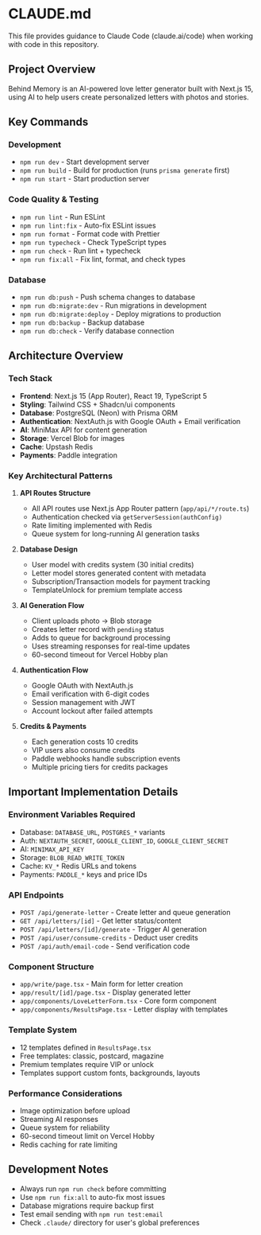 # CLAUDE.md

This file provides guidance to Claude Code (claude.ai/code) when working with code in this repository.

## Project Overview

Behind Memory is an AI-powered love letter generator built with Next.js 15, using AI to help users create personalized letters with photos and stories.

## Key Commands

### Development
- `npm run dev` - Start development server
- `npm run build` - Build for production (runs `prisma generate` first)
- `npm run start` - Start production server

### Code Quality & Testing
- `npm run lint` - Run ESLint
- `npm run lint:fix` - Auto-fix ESLint issues
- `npm run format` - Format code with Prettier
- `npm run typecheck` - Check TypeScript types
- `npm run check` - Run lint + typecheck
- `npm run fix:all` - Fix lint, format, and check types

### Database
- `npm run db:push` - Push schema changes to database
- `npm run db:migrate:dev` - Run migrations in development
- `npm run db:migrate:deploy` - Deploy migrations to production
- `npm run db:backup` - Backup database
- `npm run db:check` - Verify database connection

## Architecture Overview

### Tech Stack
- **Frontend**: Next.js 15 (App Router), React 19, TypeScript 5
- **Styling**: Tailwind CSS + Shadcn/ui components
- **Database**: PostgreSQL (Neon) with Prisma ORM
- **Authentication**: NextAuth.js with Google OAuth + Email verification
- **AI**: MiniMax API for content generation
- **Storage**: Vercel Blob for images
- **Cache**: Upstash Redis
- **Payments**: Paddle integration

### Key Architectural Patterns

1. **API Routes Structure**
   - All API routes use Next.js App Router pattern (`app/api/*/route.ts`)
   - Authentication checked via `getServerSession(authConfig)`
   - Rate limiting implemented with Redis
   - Queue system for long-running AI generation tasks

2. **Database Design**
   - User model with credits system (30 initial credits)
   - Letter model stores generated content with metadata
   - Subscription/Transaction models for payment tracking
   - TemplateUnlock for premium template access

3. **AI Generation Flow**
   - Client uploads photo → Blob storage
   - Creates letter record with `pending` status
   - Adds to queue for background processing
   - Uses streaming responses for real-time updates
   - 60-second timeout for Vercel Hobby plan

4. **Authentication Flow**
   - Google OAuth with NextAuth.js
   - Email verification with 6-digit codes
   - Session management with JWT
   - Account lockout after failed attempts

5. **Credits & Payments**
   - Each generation costs 10 credits
   - VIP users also consume credits
   - Paddle webhooks handle subscription events
   - Multiple pricing tiers for credits packages

## Important Implementation Details

### Environment Variables Required
- Database: `DATABASE_URL`, `POSTGRES_*` variants
- Auth: `NEXTAUTH_SECRET`, `GOOGLE_CLIENT_ID`, `GOOGLE_CLIENT_SECRET`
- AI: `MINIMAX_API_KEY`
- Storage: `BLOB_READ_WRITE_TOKEN`
- Cache: `KV_*` Redis URLs and tokens
- Payments: `PADDLE_*` keys and price IDs

### API Endpoints
- `POST /api/generate-letter` - Create letter and queue generation
- `GET /api/letters/[id]` - Get letter status/content
- `POST /api/letters/[id]/generate` - Trigger AI generation
- `POST /api/user/consume-credits` - Deduct user credits
- `POST /api/auth/email-code` - Send verification code

### Component Structure
- `app/write/page.tsx` - Main form for letter creation
- `app/result/[id]/page.tsx` - Display generated letter
- `app/components/LoveLetterForm.tsx` - Core form component
- `app/components/ResultsPage.tsx` - Letter display with templates

### Template System
- 12 templates defined in `ResultsPage.tsx`
- Free templates: classic, postcard, magazine
- Premium templates require VIP or unlock
- Templates support custom fonts, backgrounds, layouts

### Performance Considerations
- Image optimization before upload
- Streaming AI responses
- Queue system for reliability
- 60-second timeout limit on Vercel Hobby
- Redis caching for rate limiting

## Development Notes

- Always run `npm run check` before committing
- Use `npm run fix:all` to auto-fix most issues
- Database migrations require backup first
- Test email sending with `npm run test:email`
- Check `.claude/` directory for user's global preferences